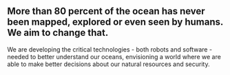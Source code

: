 ## More than 80 percent of the ocean has never been mapped, explored or even seen by humans. We aim to change that.

We are developing the critical technologies - both robots and software - needed to better understand our oceans, envisioning a world where we are able to make better decisions about our natural resources and security.
